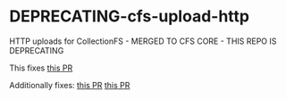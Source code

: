 # DEPRECATING-cfs-upload-http
HTTP uploads for CollectionFS - MERGED TO CFS CORE - THIS REPO IS DEPRECATING

This fixes [this PR](https://github.com/CollectionFS/DEPRECATING-cfs-upload-http/issues/3)

Additionally fixes:
[this PR](https://github.com/aldeed/meteor-http-extras/pull/8)
[this PR](https://github.com/aldeed/meteor-http-extras/pull/6)
